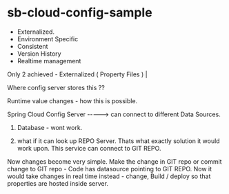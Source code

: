 # sb-cloud-config-sample

- Externalized.
- Environment Specific
- Consistent
- Version History
- Realtime management 

Only 2 achieved - Externalized ( Property Files ) | 

Where config server stores this ??

Runtime value changes - how this is possible.

Spring Cloud Config Server -----> can connect to different Data Sources.

1. Database - wont work.

2. what if it can look up REPO Server. Thats what exactly solution it would work upon. This service can connect to GIT REPO.

Now changes become very simple. Make the change in GIT repo or commit change to GIT repo - 
Code has datasource pointing to GIT REPO.
Now it would take changes in real time instead - change, Build / deploy so that properties are hosted inside server.
